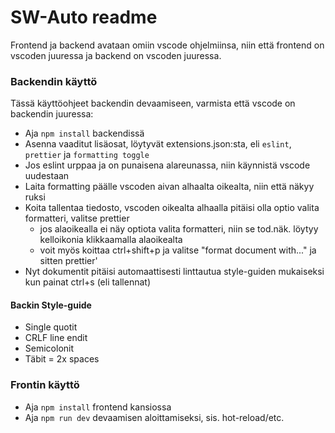 # SW-Auto readme

Frontend ja backend avataan omiin vscode ohjelmiinsa, niin että frontend on vscoden juuressa ja backend on vscoden juuressa.

### Backendin käyttö

Tässä käyttöohjeet backendin devaamiseen, varmista että vscode on backendin juuressa:

- Aja `npm install` backendissä
- Asenna vaaditut lisäosat, löytyvät extensions.json:sta, eli `eslint`, `prettier` ja `formatting toggle`
- Jos eslint urppaa ja on punaisena alareunassa, niin käynnistä vscode uudestaan
- Laita formatting päälle vscoden aivan alhaalta oikealta, niin että näkyy ruksi
- Koita tallentaa tiedosto, vscoden oikealta alhaalla pitäisi olla optio valita formatteri, valitse prettier
  - jos alaoikealla ei näy optiota valita formatteri, niin se tod.näk. löytyy kelloikonia klikkaamalla alaoikealta
  - voit myös koittaa ctrl+shift+p ja valitse "format document with..." ja sitten prettier'
- Nyt dokumentit pitäisi automaattisesti linttautua style-guiden mukaiseksi kun painat ctrl+s (eli tallennat)

#### Backin Style-guide

- Single quotit
- CRLF line endit
- Semicolonit
- Täbit = 2x spaces

### Frontin käyttö

- Aja `npm install` frontend kansiossa
- Aja `npm run dev` devaamisen aloittamiseksi, sis. hot-reload/etc.
